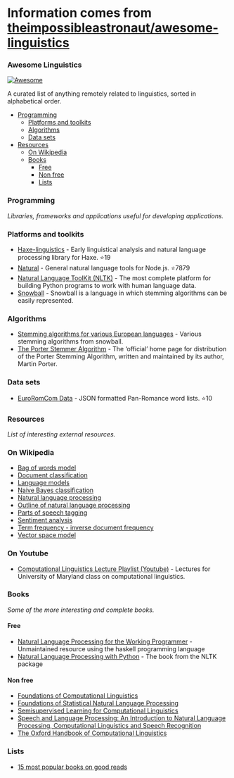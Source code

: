 # Information comes from [theimpossibleastronaut/awesome-linguistics](https://github.com/theimpossibleastronaut/awesome-linguistics)
### Awesome Linguistics
[![Awesome](https://cdn.rawgit.com/sindresorhus/awesome/d7305f38d29fed78fa85652e3a63e154dd8e8829/media/badge.svg)](https://github.com/sindresorhus/awesome)

A curated list of anything remotely related to linguistics, sorted in alphabetical order.

- [Programming](#programming)
    - [Platforms and toolkits](#platforms-and-toolkits)
    - [Algorithms](#algorithms)
    - [Data sets](#data-sets)
- [Resources](#resources)
    - [On Wikipedia](#on-wikipedia)
    - [Books](#books)
        - [Free](#free)
        - [Non free](#non-free)
        - [Lists](#lists)

### Programming
*Libraries, frameworks and applications useful for developing applications.*

### Platforms and toolkits
* [Haxe-linguistics](https://github.com/sexybiggetje/haxe-linguistics) - Early linguistical analysis and natural language processing library for Haxe. :star:19
* [Natural](https://github.com/NaturalNode/natural) - General natural language tools for Node.js. :star:7879
* [Natural Language ToolKit (NLTK)](http://www.nltk.org/) - The most complete platform for building Python programs to work with human language data.
* [Snowball](http://snowball.tartarus.org/) - Snowball is a language in which stemming algorithms can be easily represented.

### Algorithms
* [Stemming algorithms for various European languages](http://snowball.tartarus.org/texts/stemmersoverview.html) - Various stemming algorithms from snowball.
* [The Porter Stemmer Algorithm](http://tartarus.org/martin/PorterStemmer/) - The ‘official’ home page for distribution of the Porter Stemming Algorithm, written and maintained by its author, Martin Porter.

### Data sets
* [EuroRomCom Data](https://github.com/kirkins/euroromcom) - JSON formatted Pan-Romance word lists. :star:10

### Resources
*List of interesting external resources.*

### On Wikipedia
* [Bag of words model](http://en.wikipedia.org/wiki/Bag-of-words_model)
* [Document classification](http://en.wikipedia.org/wiki/Document_classification)
* [Language models](http://en.wikipedia.org/wiki/Language_model)
* [Naive Bayes classification](http://en.wikipedia.org/wiki/Naive_Bayes_classifier)
* [Natural language processing](http://en.wikipedia.org/wiki/Natural_language_processing)
* [Outline of natural language processing](http://en.wikipedia.org/wiki/Outline_of_natural_language_processing)
* [Parts of speech tagging](http://en.wikipedia.org/wiki/Part-of-speech_tagging)
* [Sentiment analysis](http://en.wikipedia.org/wiki/Sentiment_analysis)
* [Term frequency - inverse document frequency](http://en.wikipedia.org/wiki/Tf%E2%80%93idf)
* [Vector space model](http://en.wikipedia.org/wiki/Vector_space_model)

### On Youtube
* [Computational Linguistics Lecture Playlist (Youtube)](https://www.youtube.com/playlist?list=PLegWUnz91WfuPebLI97-WueAP90JO-15i) - Lectures for University of Maryland class on computational linguistics.

### Books
*Some of the more interesting and complete books.*

#### Free
* [Natural Language Processing for the Working Programmer](https://github.com/nlpwp) - Unmaintained resource using the haskell programming language
* [Natural Language Processing with Python](http://www.nltk.org/book/) - The book from the NLTK package

#### Non free
* [Foundations of Computational Linguistics](http://books.google.com/books?id=o9iGAgAAQBAJ&dq=Foundations+of+Computational+Linguistics&hl=nl&source=gbs_navlinks_s)
* [Foundations of Statistical Natural Language Processing](https://books.google.nl/books?id=YiFDxbEX3SUC)
* [Semisupervised Learning for Computational Linguistics](http://books.google.com/books/about/Semisupervised_Learning_for_Computationa.html?id=VCd67cGB_rAC&redir_esc=y)
* [Speech and Language Processing: An Introduction to Natural Language Processing, Computational Linguistics and Speech Recognition](https://books.google.nl/books?id=fZmj5UNK8AQC)
* [The Oxford Handbook of Computational Linguistics](http://www.oxfordhandbooks.com/view/10.1093/oxfordhb/9780199276349.001.0001/oxfordhb-9780199276349)

### Lists
* [15 most popular books on good reads](http://www.goodreads.com/shelf/show/natural-language-processing)

